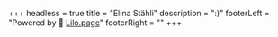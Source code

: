 +++
headless = true
title = "Elina Stähli"
description = ":)"
footerLeft = "Powered by 💜 [Lilo.page](https://www.lilo.page)"
footerRight = ""
+++
